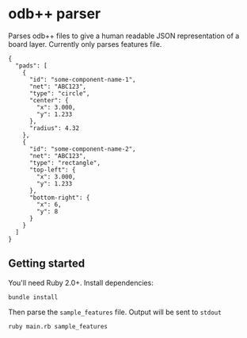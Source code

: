 # odb++ parser

Parses odb++ files to give a human readable JSON representation of a board layer.  Currently only parses features file.

```
{
  "pads": [
    {
      "id": "some-component-name-1",
      "net": "ABC123",
      "type": "circle",
      "center": {
        "x": 3.000,
        "y": 1.233
      },
      "radius": 4.32
    },
    {
      "id": "some-component-name-2",
      "net": "ABC123",
      "type": "rectangle",
      "top-left": {
        "x": 3.000,
        "y": 1.233
      },
      "bottom-right": {
        "x": 6,
        "y": 8
      }
    }
  ]
}
```

## Getting started

You'll need Ruby 2.0+.  Install dependencies:

```
bundle install
```

Then parse the `sample_features` file.  Output will be sent to `stdout`

```
ruby main.rb sample_features
```